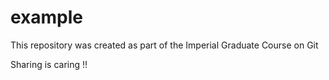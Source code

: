 # example
This repository was created as part of the Imperial Graduate Course on Git

Sharing is caring !!
